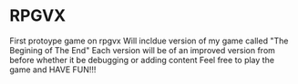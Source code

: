 # RPGVX
First protoype game on rpgvx
Will incldue version of my game called "The Begining of The End"
Each version will be of an improved version from before whether it be debugging or adding content
Feel free to play the game and 
HAVE FUN!!!
